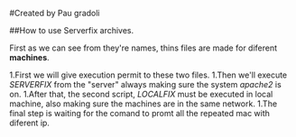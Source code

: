 #Created by Pau gradoli




##How to use Serverfix archives.

First as we can see from they're names, thins files are made for diferent **machines**.

1.First we will give execution permit to these two files.
1.Then we'll execute *SERVERFIX* from the \"server\" always making sure the system *apache2* is on.
1.After that, the second script, *LOCALFIX* must be executed in local machine, also making sure the machines are in the same network. 
1.The final step is waiting for the comand to promt all the repeated mac with diferent ip.
